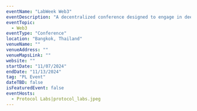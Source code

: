 ```yaml
---
eventName: "LabWeek Web3"
eventDescription: "A decentralized conference designed to engage in deep conversations and make connections to drive real progress."
eventTopic:
  - Web3
eventType: "Conference"
location: "Bangkok, Thailand"
venueName: ""
venueAddress: ""
venueMapsLink: ""
website: ""
startDate: "11/07/2024"
endDate: "11/13/2024"
tag: "PL Event"
dateTBD: false
isFeaturedEvent: false
eventHosts:
  - Protocol Labs|protocol_labs.jpeg
---
```

